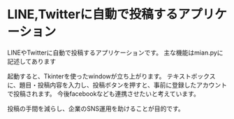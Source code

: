 # LINE,Twitterに自動で投稿するアプリケーション

LINEやTwitterに自動で投稿するアプリケーションです。
主な機能はmian.pyに記述してあります

起動すると、Tkinterを使ったwindowが立ち上がります。
テキストボックスに、題目・投稿内容を入力し、投稿ボタンを押すと、事前に登録したアカウントで投稿されます。
今後facebookなども連携させたいと考えています。

投稿の手間を減らし、企業のSNS運用を助けることが目的です。
